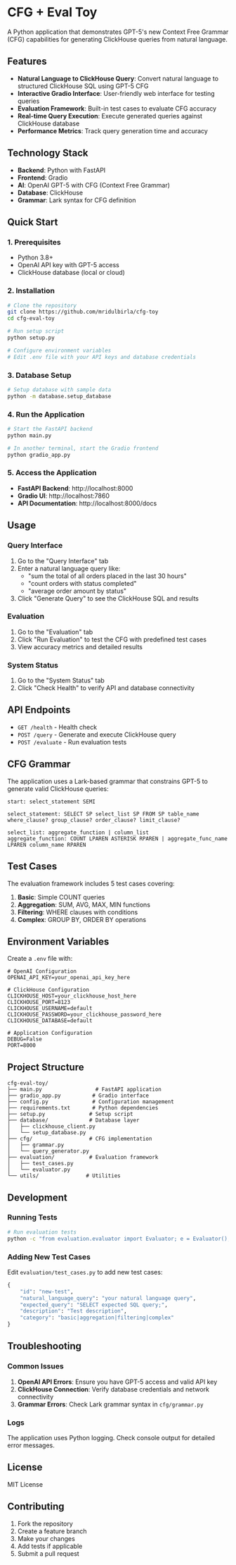 # CFG + Eval Toy

A Python application that demonstrates GPT-5's new Context Free Grammar (CFG) capabilities for generating ClickHouse queries from natural language.

## Features

- **Natural Language to ClickHouse Query**: Convert natural language to structured ClickHouse SQL using GPT-5 CFG
- **Interactive Gradio Interface**: User-friendly web interface for testing queries
- **Evaluation Framework**: Built-in test cases to evaluate CFG accuracy
- **Real-time Query Execution**: Execute generated queries against ClickHouse database
- **Performance Metrics**: Track query generation time and accuracy

## Technology Stack

- **Backend**: Python with FastAPI
- **Frontend**: Gradio
- **AI**: OpenAI GPT-5 with CFG (Context Free Grammar)
- **Database**: ClickHouse
- **Grammar**: Lark syntax for CFG definition

## Quick Start

### 1. Prerequisites

- Python 3.8+
- OpenAI API key with GPT-5 access
- ClickHouse database (local or cloud)

### 2. Installation

```bash
# Clone the repository
git clone https://github.com/mridulbirla/cfg-toy
cd cfg-eval-toy

# Run setup script
python setup.py

# Configure environment variables
# Edit .env file with your API keys and database credentials
```

### 3. Database Setup

```bash
# Setup database with sample data
python -m database.setup_database
```

### 4. Run the Application

```bash
# Start the FastAPI backend
python main.py

# In another terminal, start the Gradio frontend
python gradio_app.py
```

### 5. Access the Application

- **FastAPI Backend**: http://localhost:8000
- **Gradio UI**: http://localhost:7860
- **API Documentation**: http://localhost:8000/docs

## Usage

### Query Interface

1. Go to the "Query Interface" tab
2. Enter a natural language query like:
   - "sum the total of all orders placed in the last 30 hours"
   - "count orders with status completed"
   - "average order amount by status"
3. Click "Generate Query" to see the ClickHouse SQL and results

### Evaluation

1. Go to the "Evaluation" tab
2. Click "Run Evaluation" to test the CFG with predefined test cases
3. View accuracy metrics and detailed results

### System Status

1. Go to the "System Status" tab
2. Click "Check Health" to verify API and database connectivity

## API Endpoints

- `GET /health` - Health check
- `POST /query` - Generate and execute ClickHouse query
- `POST /evaluate` - Run evaluation tests

## CFG Grammar

The application uses a Lark-based grammar that constrains GPT-5 to generate valid ClickHouse queries:

```lark
start: select_statement SEMI

select_statement: SELECT SP select_list SP FROM SP table_name where_clause? group_clause? order_clause? limit_clause?

select_list: aggregate_function | column_list
aggregate_function: COUNT LPAREN ASTERISK RPAREN | aggregate_func_name LPAREN column_name RPAREN
```

## Test Cases

The evaluation framework includes 5 test cases covering:

1. **Basic**: Simple COUNT queries
2. **Aggregation**: SUM, AVG, MAX, MIN functions
3. **Filtering**: WHERE clauses with conditions
4. **Complex**: GROUP BY, ORDER BY operations

## Environment Variables

Create a `.env` file with:

```env
# OpenAI Configuration
OPENAI_API_KEY=your_openai_api_key_here

# ClickHouse Configuration
CLICKHOUSE_HOST=your_clickhouse_host_here
CLICKHOUSE_PORT=8123
CLICKHOUSE_USERNAME=default
CLICKHOUSE_PASSWORD=your_clickhouse_password_here
CLICKHOUSE_DATABASE=default

# Application Configuration
DEBUG=False
PORT=8000
```

## Project Structure

```
cfg-eval-toy/
├── main.py                 # FastAPI application
├── gradio_app.py          # Gradio interface
├── config.py              # Configuration management
├── requirements.txt       # Python dependencies
├── setup.py              # Setup script
├── database/             # Database layer
│   ├── clickhouse_client.py
│   └── setup_database.py
├── cfg/                  # CFG implementation
│   ├── grammar.py
│   └── query_generator.py
├── evaluation/           # Evaluation framework
│   ├── test_cases.py
│   └── evaluator.py
└── utils/               # Utilities
```

## Development

### Running Tests

```bash
# Run evaluation tests
python -c "from evaluation.evaluator import Evaluator; e = Evaluator(); print(e.run_evaluation())"
```

### Adding New Test Cases

Edit `evaluation/test_cases.py` to add new test cases:

```python
{
    "id": "new-test",
    "natural_language_query": "your natural language query",
    "expected_query": "SELECT expected SQL query;",
    "description": "Test description",
    "category": "basic|aggregation|filtering|complex"
}
```

## Troubleshooting

### Common Issues

1. **OpenAI API Errors**: Ensure you have GPT-5 access and valid API key
2. **ClickHouse Connection**: Verify database credentials and network connectivity
3. **Grammar Errors**: Check Lark grammar syntax in `cfg/grammar.py`

### Logs

The application uses Python logging. Check console output for detailed error messages.

## License

MIT License

## Contributing

1. Fork the repository
2. Create a feature branch
3. Make your changes
4. Add tests if applicable
5. Submit a pull request

